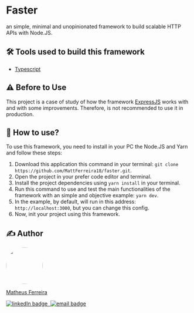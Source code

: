 # Faster
 an simple, minimal and unopinionated framework to build scalable HTTP APIs with Node.JS.

## 🛠️ Tools used to build this framework
- [Typescript](https://www.typescriptlang.org/)

## ⚠️ Before to Use
 This project is a case of study of how the framework [ExpressJS](https://expressjs.com/) works with and with some improvements. Therefore, is not recommended to use it in production.

## 🚀 How to use?
 To use this framework, you need to install in your PC the Node.JS and Yarn and follow these steps:

1. Download this application this command in your terminal: `git clone https://github.com/MattFerreira18/faster.git`.
2. Open the project in your prefer code editor and terminal.
3. Install the project dependencies using `yarn install` in your terminal.
4. Run this command to use and test the main functionalities of the framework with an simple and objective example: `yarn dev`.
5. In the example, by default, will run in this address: `http://localhost:3000`, but you can change this config.
6. Now, init your project using this framework.


## ✍ Author
<a href="https://www.github.com/MattFerreira18">
  <img src="https://www.github.com/MattFerreira18.png" style="border-radius: 50%" width="100px">
  <p>Matheus Ferreira</p>
</a>
<div>
  <a href="https://www.linkedin.com/in/matheus-ferreira-9267091b3/">
    <img src="https://img.shields.io/badge/-Matheus-blue?style=flat-square&logo=Linkedin&logoColor=white" alt="linkedIn badge">
  </a>
  <a href="https://github.com/MattFerreira18">
    <img src="https://img.shields.io/badge/-MattFerreira18-0d1117?style=flat-square&logo=github&logoColor=white" alt="">
  </a>
  <a href="mailto:matheusferreira.dev@gmail.com">
    <img src="https://img.shields.io/badge/-matheusferreira.dev@gmail.com-c14438?style=flat-square&logo=Gmail&logoColor=white" alt="email badge">
  </a>
</div>
